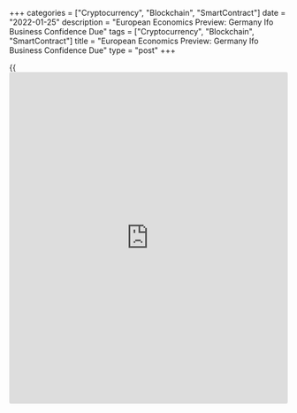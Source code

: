 +++
categories = ["Cryptocurrency", "Blockchain", "SmartContract"]
date = "2022-01-25"
description = "European Economics Preview: Germany Ifo Business Confidence Due"
tags = ["Cryptocurrency", "Blockchain", "SmartContract"]
title = "European Economics Preview: Germany Ifo Business Confidence Due"
type = "post"
+++

{{<iframe id="large-banner" src="https://www.bounty.group/#slide=5.0" width="100%" height="600" scrolling="no" style="border: 0px solid rgb(216, 221, 230); border-radius: 3px;">}}

Business sentiment from Germany and public sector finances from the UK
are the major economic reports due on Tuesday.

At 2.00 am ET, the Office for National Statistics releases UK public
sector finances for December. The budget deficit is seen at GBP 15.2
billion compared to GBP 16.6 billion in November.

At 3.00 am ET, Spain's INE is scheduled to issue producer prices data.
In the meantime, gross wages are due from Hungary.

At 4.00 am ET, Germany's ifo [business][1] confidence survey results are
due. Economists forecast the business climate index to remain unchanged
at 94.7 in January.

At 6.00 am ET, the Confederation of British Industry is slated to
publish Industrial Trends survey results. The order book balance is
forecast to fall to 22 in January from 24 in December.

At 8.00 am ET, Hungary's central bank announces its interest rate
decision. The bank is expected to hold its key rate at 2.40 percent.

For comments and feedback [contact](https://www.playgroundfx.com/contact/): editorial@rtt[news](https://www.letsplayfx.com/blog/forex-news-website/).com

[Economic News][2]

 **What parts of the world are seeing the best (and worst) economic
performances lately? Click[here][3] to check out our [Econ Scorecard][3]
and find out! See up-to-the-moment [ranking](https://www.playgroundfx.com/blog/crypto-exchange-ranking/)s for the best and worst
performers in [GDP][4], [unemployment rate][5], [inflation][3] and much
more.**

   1. www.rtt[news](https://www.letsplayfx.com/blog/forex-news-website/).com/Content/Business.aspx
   2. www.rtt[news](https://www.letsplayfx.com/blog/forex-news-website/).com/Content/EconomicNews.aspx
   3. www.rtt[news](https://www.letsplayfx.com/blog/forex-news-website/).com/economic-scorecard/world-rank/CPI/highest-performance.aspx
   4. www.rtt[news](https://www.letsplayfx.com/blog/forex-news-website/).com/economic-scorecard/world-rank/GDP/highest-performance.aspx
   5. www.rtt[news](https://www.letsplayfx.com/blog/forex-news-website/).com/economic-scorecard/world-rank/unemployment-rate/lowest-performance.aspx